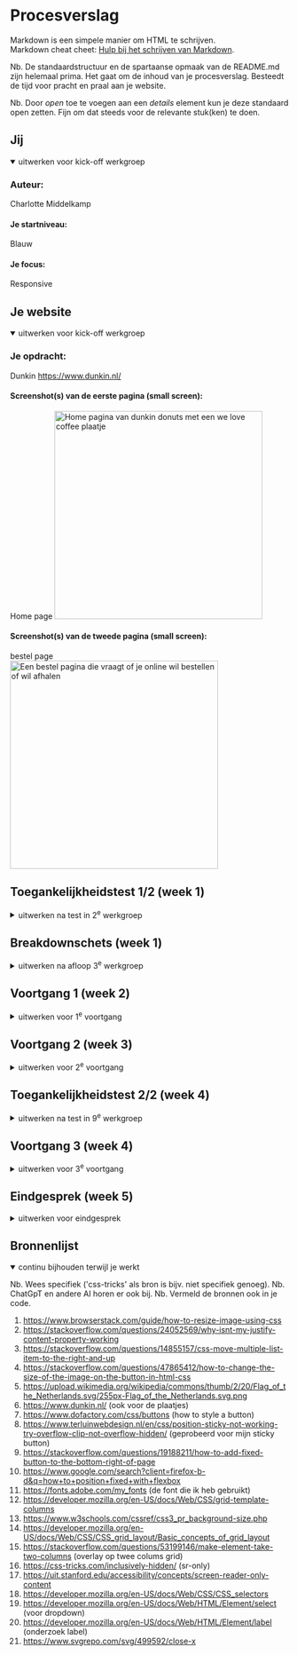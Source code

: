 # Procesverslag
Markdown is een simpele manier om HTML te schrijven.  
Markdown cheat cheet: [Hulp bij het schrijven van Markdown](https://github.com/adam-p/markdown-here/wiki/Markdown-Cheatsheet).

Nb. De standaardstructuur en de spartaanse opmaak van de README.md zijn helemaal prima. Het gaat om de inhoud van je procesverslag. Besteedt de tijd voor pracht en praal aan je website.

Nb. Door *open* toe te voegen aan een *details* element kun je deze standaard open zetten. Fijn om dat steeds voor de relevante stuk(ken) te doen.





## Jij

<details open>
  <summary>uitwerken voor kick-off werkgroep</summary>

  ### Auteur:
  Charlotte Middelkamp

  #### Je startniveau:
  Blauw

  #### Je focus:
  Responsive
 
</details>





## Je website

<details open>
  <summary>uitwerken voor kick-off werkgroep</summary>

  ### Je opdracht:
  Dunkin https://www.dunkin.nl/

  #### Screenshot(s) van de eerste pagina (small screen): 
  Home page 
  <img src="readme-images/homepagedunkin.PNG" width="375px" alt="Home pagina van dunkin donuts met een we love coffee plaatje">

  #### Screenshot(s) van de tweede pagina (small screen):
  bestel page  
  <img src="readme-images/bestelpagedunkin.PNG" width="375px" alt="Een bestel pagina die vraagt of je online wil bestellen of wil afhalen">
 
</details>



## Toegankelijkheidstest 1/2 (week 1)

<details>
  <summary>uitwerken na test in 2<sup>e</sup> werkgroep</summary>

  ### Bevindingen
  Lijst met je bevindingen die in de test naar voren kwamen:

  1. De site is gemaakt in een online webmaker, waardoor de hele code niet semantisch is. 
  2. Er zijn gewoon geen headers??
  3. Als je er met de screenreader doorheen gaat, is het heel confusing.
  4. Veel alt tags kloppen niet of zijn er gewoon niet. 
  5. Er wordt niet duidelijk aangekondigd waar je eigenlijk bent op de pagina. Ik ging er doorheen en opeens begint het ding allemaal cijfers te vertellen. Dit was een plaatje dat dus ook niet goed was neergezet.
  6. Tekst staat gewoon los in een divje.
  7. De contrast is te laag bij hun 'p's. Het is lichtgrijs op een witte achtergrond. het had een score van onder de 2.
  

  dit nog verder typen

</details>



## Breakdownschets (week 1)

<details>
  <summary>uitwerken na afloop 3<sup>e</sup> werkgroep</summary>

  ### de hele pagina: 
  <img src="readme-images/" width="375px" alt="breakdown van de hele pagina">

  ### dynamisch deel (bijv menu): 
  <img src="readme-images/ width="375px" alt="breakdown van een dynamisch deel">

  ### wellicht nog een dynamisch deel (bijv filter): 
  <img src="readme-images/dummy-plaatje.jpg" width="375px" alt="breakdown van nog een dynamisch deel">

</details>





## Voortgang 1 (week 2)

<details>
  <summary>uitwerken voor 1<sup>e</sup> voortgang</summary>

  ### Stand van zaken


  hier dit ging goed & dit was lastig (neem ook screenshots op van delen van je website en code)

  Ik vind coderen opzich gewoon echt lastig en het enige wat goed ging was de de sections beslissen van mijn breakdown schets. Ik ben niet vergekomen met mijn site. Ik sla een dagje over en opeens mis ik een hele week. Wat ik vooral lastig vind, is dat ik bijna niks uit de site kan halen die ik gekozen heb. Ik snap niks van de code die daar staat, dus ik moet alles zelf doen. Ik probeerde ook een form te maken die aan het begin staat, maar ik zocht wat uitleg op en dergelijke, maar ik vind het echt lastig. 
  Ik heb al maanden niet gewerkt aan css, dus dit vond ik ook heel lastig om te doen. Ik zag de blokjes van de site en kon helemaal niet bedenken hoe ik dat moest namaken.


  navbar

  Wat niet goed ging, was het maken van  mijn navbar. Het was lastig om alle items goed te positioneren. Ik probeerde alle justify-content, maar niks werkte. Ik weet niet wat er mis ging, maar ik heb uiteindelijk besloten om mijn oude navbar van mijn eerder gemaakte site te kopieren en te plakken. 


  Toen heb ik een paar dingetjes aangepast om het passend te maken en het probleem was volgensmij dat ik de verkeerde tags aanriep. De flex werkte toen wel, maar hij zat nog naar rechts. Ik zat alles te bekijken en vond toen dat mijn ul een standaard padding had. Ik had dit eerst niet bedacht, omdat ik de bolletjes van de ul al had verwijderd. 

 <img src="readme-images/old_nav_code.png"  width="375px" alt="code van mijn nav die ik voor het eerst heb gemaakt">
  Daarna was het dus vooral opstarten met weer css schrijven. Ik dacht niet te veel aan of het netjes was, maar eerder of het wel werkte.


  Eerste blokje coffee

  Daarna ging ik het blokje maken voor de koffie. Ik kon eerst niet uitvogelen hoe ik het precies moest stylen, dus heb ik de originele site bekeken en de css daarvan gepakt, en hem een beetje aangepast. Vanuit daar heb ik eigenlijk de hele code weer aangepast toen ik meerdere dingen moest toevoegen. Daarna had ik problemen met de content in het blokje. Het positioneerde niet goed. Ik was met flex en met grid bezig, maar niks werkte. Het probleem bleek de margin de zijn die de browser gaf. Verder had ik mijn koffie img die eruit viel. Lua hielp hier met overflow.
  
   <img src="readme-images/img_overflow.png" width="375px" alt="plaatje van een koffieplaatje die buiten zijn container valt">
  sticky button

  Ik wist eerst niet hoe ik het goed moest positioneren. Ik had in de orginele css gekeken, maar hier kwam ik niet mee verder, want ik snapte de css niet. Ik heb een beetje online rondgekeken en kwam dus met sticky. voordat ik position absolute heb gebruikt, heb ik sticky geprobeerd, maar dat werkt niet omdat het plakt aan de container. ik moet hiervoor dus fixed gebruiken. Daarna had ik problemen met flex en fixed. Dit heb ik opgelost door beide de a en de containter een flex en fixed te geven.

  Daarna heb ik mijn css goed neergezet met kopjes en dergelijke.
 <img src="readme-images/stickybutton_code.png"  width="375px" alt="code van mijn sticky button">



  ### Agenda voor meeting

  | student 1      |
  | Hoe werkt grid en is mijn html goed ingedeeld       |
  


  ### Verslag van meeting
  hier na afloop snel de uitkomsten van de meeting vastleggen

  - Mijn nav stond verkeerd, mijn menu balk items zijn in principe niet de nav, maar de nav zit onder de hamburger
  - de manier waarop ik mijn menubalk heb gestijld kan handiger met grid, hiervoor uitleg gekregen
  - Uitleg gekregen over hoe ik mijn form in kan delen en hoe ik dit kan vormgeven in cs
  - ook punten gegeven over dat ik bepaalde content anders kan neerzetten omdat de originele site het op een confusing manier doet


  ### Voortgang na meeting

grid header

Na de meeting ben heb ik mijn header veranderd. Mijn nav was ergens anders en dat betekende dat de css ook anders moest. Ik ben van flex naar grid gegaan. Dit moest ik ook uitvogelen. Eerst moest ik opzoeken hoe ik eigenlijk de grid moest maken, maar ik vond dat lastig, dus heb ik om hulp gevraagd bij de docent. Hij had al instructies gegeven maar die werkten niet. We heb samen ernaar gekeken. De grid klopte niet, er was een rij bijgekomen. Het probleem was dat we in de css de html verkeerd hadden aangeroepen.

 <img src="readme-images/new_header_code.png" width="375px" alt="code van mijn header die ik heb aangepast">

</details>





## Voortgang 2 (week 3)

<details>
  <summary>uitwerken voor 2<sup>e</sup> voortgang</summary>

  ### Stand van zaken

  (grid werk)
  (bekijk de css)
  (2de roze button)
  (header styling)
  (root en algeme styling button)
  (favicon opgelsot)


  ### Agenda voor meeting
  samen met je groepje opstellen

  | student 1      | 

 


brianne

  ### Verslag van meeting
  hier na afloop snel de uitkomsten van de meeting vastleggen

  - form , verschillende secties aangeven met js
  - hamburger, min positie , met javascript goedzetten en dan met transitite
  - transaprante header naar links, geef ze goede titel
  - button aria label (vertel wat gaat doen)
  - hamburger decoratief
  - geef plaatjes in readme width.
  - html in orde,
  - globaal werken en dan kleiner

</details>





## Toegankelijkheidstest 2/2 (week 4)

<details>
  <summary>uitwerken na test in 9<sup>e</sup> werkgroep</summary>

  ### Bevindingen
  Lijst met je bevindingen die in de test naar voren kwamen (geef ook aan wat er verbeterd is):

  - section in header een divke, want is puur om de vormgeving
  - id's in mijn labels
  - miste een heading bij een article
- meer focus toevoegen
- als ik tab doe voor focus, gaat hij van de pagina af en hij pakt niet alle buttons
</details>





## Voortgang 3 (week 4)

<details>
  <summary>uitwerken voor 3<sup>e</sup> voortgang</summary>

  ### Stand van zaken
  hier dit ging goed & dit was lastig (neem ook screenshots op van delen van je website en code)


  to do lijstje:
de form (only half) add the js to the first
hambruger menu
2nd page (only half)
mkake header sticky ( i gave up)
social footer

(bg color, line height, margin toen aanpassen, span, lil griddy hit the groddy ayyyyy

then tried to disperse the margin but with grid on the whole section but it messed with the other grid and everthing was in the first. then the sizing of the li, didnt want to use margin but couldt find aythting. then figured i could give the grid an em size + change the sizing of the colum in % to give a right padding effect)

(header fixed thingy)

(blog posts, eerst met margin wil naar grid werken. order flexy thing, ging decent. wat general stylig en order van css veranderd, zindex omdat footer img eroverheen ging)


did the footer buttons, grid. then i changed my fonts settings cuz of a adobe accoutn switch, but it messed a little with the fonts thickness, but ill worry bout that later


root en dergleijke aangepast. kleure pink and orange style 1 en 2, betere benaming en meer dingen root. Svg icon styling in general styling gedaan


when i tried to add sections to the form it just didnt work cuz it messed with my selectors. there is still room of improvent in my selector but i fixed a few things. mainly sectio 5 was responding to it? i changed it from nth of type to child, but that didnt work on section 2

maar de sticky button is ook uitelaar gevallen. i changed the selector to a sibling selector and it worked

nu is de form zelf alleen nog uitelkaar gevallen

selector aangepast. eerst met cass geprobeerd en toen class verwijders
was niet helemaal zoals het oude. de width wilde niet meedoen dus moest die aanpassen. 

2e pagina gedaan, stylin gvan achtegrond wil gwn niet veel struggel met margin dus heb opgegeven

daarna css werk
met input in html

js worksss slayyyyy

js strugglen mett twee pagina dus nieuwe script toegevoefd

label toevoegen bij input en select voor sr

js werkt niet helemaal maar hij doet het. heel veel dubble functies en de laaste goback klopt niet

beetje hamburger emnu gedaan
js lukt alleen voor openen

home knop doet noet

  ### Agenda voor meeting
  samen met je groepje opstellen

  | student 1      | student 2          | student 3    | student 4        |
  | ---            | ---                | ---          | ---              |
  | dit bespreken  | en dit             | en ik dit    | en dan ik dat    |
  | en dat ook nog | dit als er tijd is | nog een punt | dit wil ik zeker |
  | ...            | ...                | ...          | ...              |


  ### Verslag van meeting
  hier na afloop snel de uitkomsten van de meeting vastleggen

  - punt 1
  - punt 2
  - nog een punt
  - ...

</details>





## Eindgesprek (week 5)

<details>
  <summary>uitwerken voor eindgesprek</summary>

  ### Je uitkomst - karakteristiek screenshots:
  <img src="readme-images/dummy-plaatje.jpg" width="375px" alt="uitomst opdracht 1">


  ### Dit ging goed/Heb ik geleerd: 
  Korte omschrijving met plaatjes

  <img src="readme-images/dummy-plaatje.jpg" width="375px" alt="top">


  ### Dit was lastig/Is niet gelukt:
  Korte omschrijving met plaatjes

  <img src="readme-images/dummy-plaatje.jpg" width="375px" alt="bummer">
</details>





## Bronnenlijst

<details open>
  <summary>continu bijhouden terwijl je werkt</summary>

  Nb. Wees specifiek ('css-tricks' als bron is bijv. niet specifiek genoeg). 
  Nb. ChatGpT en andere AI horen er ook bij.
  Nb. Vermeld de bronnen ook in je code.

  1. https://www.browserstack.com/guide/how-to-resize-image-using-css
  2. https://stackoverflow.com/questions/24052569/why-isnt-my-justify-content-property-working
  3.  https://stackoverflow.com/questions/14855157/css-move-multiple-list-item-to-the-right-and-up
  4. https://stackoverflow.com/questions/47865412/how-to-change-the-size-of-the-image-on-the-button-in-html-css
  5. https://upload.wikimedia.org/wikipedia/commons/thumb/2/20/Flag_of_the_Netherlands.svg/255px-Flag_of_the_Netherlands.svg.png
  6. https://www.dunkin.nl/ (ook voor de plaatjes)
  7. https://www.dofactory.com/css/buttons (how to style a button)
  8. https://www.terluinwebdesign.nl/en/css/position-sticky-not-working-try-overflow-clip-not-overflow-hidden/ (geprobeerd voor mijn sticky button)
  9. https://stackoverflow.com/questions/19188211/how-to-add-fixed-button-to-the-bottom-right-of-page
  10. https://www.google.com/search?client=firefox-b-d&q=how+to+position+fixed+with+flexbox 
  11. https://fonts.adobe.com/my_fonts (de font die ik heb gebruikt)
  12. https://developer.mozilla.org/en-US/docs/Web/CSS/grid-template-columns 
  13. https://www.w3schools.com/cssref/css3_pr_background-size.php
  14.  https://developer.mozilla.org/en-US/docs/Web/CSS/CSS_grid_layout/Basic_concepts_of_grid_layout
15. https://stackoverflow.com/questions/53199146/make-element-take-two-columns (overlay op twee colums grid)
16. https://css-tricks.com/inclusively-hidden/ (sr-only)
17. https://uit.stanford.edu/accessibility/concepts/screen-reader-only-content
18. https://developer.mozilla.org/en-US/docs/Web/CSS/CSS_selectors
19. https://developer.mozilla.org/en-US/docs/Web/HTML/Element/select (voor dropdown)
20. https://developer.mozilla.org/en-US/docs/Web/HTML/Element/label (onderzoek label)
21. https://www.svgrepo.com/svg/499592/close-x


</details>
